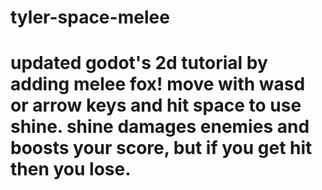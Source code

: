 # tyler-space-melee
# updated godot's 2d tutorial by adding melee fox! move with wasd or arrow keys and hit space to use shine. shine damages enemies and boosts your score, but if you get hit then you lose.